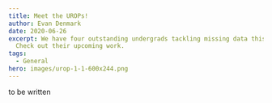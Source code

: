 ```yaml
---
title: Meet the UROPs!
author: Evan Denmark
date: 2020-06-26
excerpt: We have four outstanding undergrads tackling missing data this summer.
  Check out their upcoming work.
tags:
  - General
hero: images/urop-1-1-600x244.png
---
```

to be written
